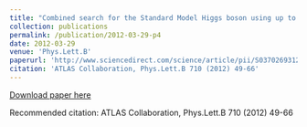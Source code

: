 ```yaml
---
title: "Combined search for the Standard Model Higgs boson using up to 4.9 fb$^{-1}$ of pp collision data at $\\sqrt{s}$ = 7 TeV with the ATLAS detector at the LHC"
collection: publications
permalink: /publication/2012-03-29-p4
date: 2012-03-29
venue: 'Phys.Lett.B'
paperurl: 'http://www.sciencedirect.com/science/article/pii/S0370269312001852'
citation: 'ATLAS Collaboration, Phys.Lett.B 710 (2012) 49-66'
---
```

[Download paper here](http://www.sciencedirect.com/science/article/pii/S0370269312001852)

Recommended citation: ATLAS Collaboration, Phys.Lett.B 710 (2012) 49-66